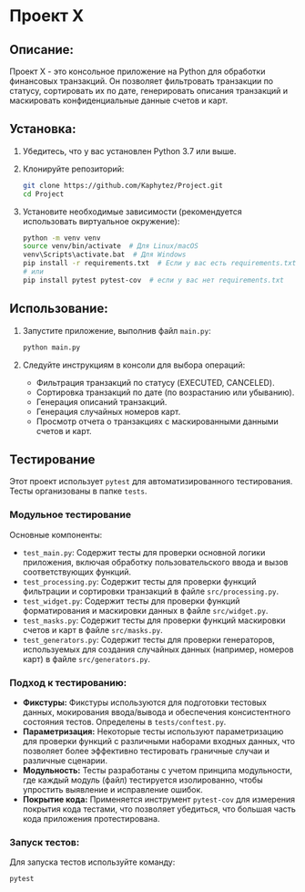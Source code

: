 # Проект X

## Описание:

Проект X - это консольное приложение на Python для обработки финансовых транзакций. Он позволяет фильтровать транзакции по статусу, сортировать их по дате, генерировать описания транзакций и маскировать конфиденциальные данные счетов и карт.

## Установка:

1.  Убедитесь, что у вас установлен Python 3.7 или выше.
2.  Клонируйте репозиторий:

    ```bash
    git clone https://github.com/Kaphytez/Project.git
    cd Project
    ```
3.  Установите необходимые зависимости (рекомендуется использовать виртуальное окружение):

    ```bash
    python -m venv venv
    source venv/bin/activate  # Для Linux/macOS
    venv\Scripts\activate.bat  # Для Windows
    pip install -r requirements.txt  # Если у вас есть requirements.txt
    # или
    pip install pytest pytest-cov  # если у вас нет requirements.txt
    ```

## Использование:

1.  Запустите приложение, выполнив файл `main.py`:

    ```bash
    python main.py
    ```

2.  Следуйте инструкциям в консоли для выбора операций:

    *   Фильтрация транзакций по статусу (EXECUTED, CANCELED).
    *   Сортировка транзакций по дате (по возрастанию или убыванию).
    *   Генерация описаний транзакций.
    *   Генерация случайных номеров карт.
    *   Просмотр отчета о транзакциях с маскированными данными счетов и карт.

## Тестирование

Этот проект использует `pytest` для автоматизированного тестирования. Тесты организованы в папке `tests`.

### Модульное тестирование

Основные компоненты:

*   `test_main.py`: Содержит тесты для проверки основной логики приложения, включая обработку пользовательского ввода и вызов соответствующих функций.
*   `test_processing.py`: Содержит тесты для проверки функций фильтрации и сортировки транзакций в файле `src/processing.py`.
*   `test_widget.py`: Содержит тесты для проверки функций форматирования и маскировки данных в файле `src/widget.py`.
*   `test_masks.py`: Содержит тесты для проверки функций маскировки счетов и карт в файле `src/masks.py`.
*   `test_generators.py`: Содержит тесты для проверки генераторов, используемых для создания случайных данных (например, номеров карт) в файле `src/generators.py`.

### Подход к тестированию:

*   **Фикстуры:** Фикстуры используются для подготовки тестовых данных, мокирования ввода/вывода и обеспечения консистентного состояния тестов. Определены в `tests/conftest.py`.
*   **Параметризация:** Некоторые тесты используют параметризацию для проверки функций с различными наборами входных данных, что позволяет более эффективно тестировать граничные случаи и различные сценарии.
*   **Модульность:** Тесты разработаны с учетом принципа модульности, где каждый модуль (файл) тестируется изолированно, чтобы упростить выявление и исправление ошибок.
*   **Покрытие кода:** Применяется инструмент `pytest-cov` для измерения покрытия кода тестами, что позволяет убедиться, что большая часть кода приложения протестирована.

### Запуск тестов:

Для запуска тестов используйте команду:

```bash
pytest
